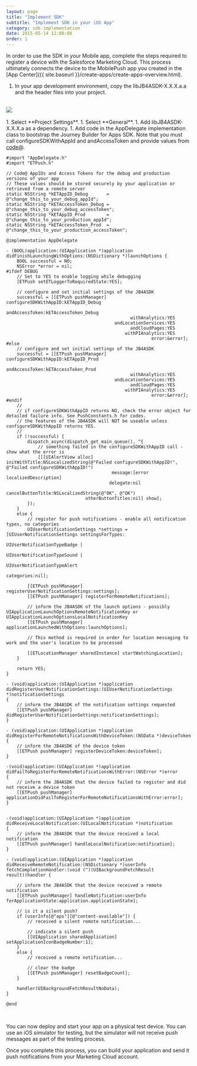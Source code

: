 ```yaml
---
layout: page
title: "Implement SDK"
subtitle: "Implement SDK in your iOS App"
category: sdk-implementation
date: 2015-05-14 12:00:00
order: 1
---
```

In order to use the SDK in your Mobile app, complete the steps required to register a device with the Salesforce Marketing Cloud. This process ultimately connects the device to the MobilePush app you created in the [App Center]({{ site.baseurl }}/create-apps/create-apps-overview.html).

1.  In your app development environment, copy the libJB4ASDK-X.X.X.a.a and the header files into your project.
<br/>
 <img class="img-responsive" src="{{ site.baseurl }}/assets/iossdk37.png" /><br/>
<br/>
1.  Select **Project Settings**. 
1.  Select **General**.
1.  Add libJB4ASDK-X.X.X.a as a dependency.
1.  Add code in the AppDelegate implementation class to bootstrap the Journey Builder for Apps SDK. Note that you must call configureSDKWithAppId and andAccessToken and provide values from <a href="https://code.exacttarget.com/" target="_blank">code@<a/>.

~~~
#import "AppDelegate.h"
#import "ETPush.h"

// Code@ AppIDs and Access Tokens for the debug and production versions of your app
// These values should be stored securely by your application or retrieved from a remote server
static NSString *kETAppID_Debug       = @"change_this_to_your_debug_appId";
static NSString *kETAccessToken_Debug = @"change_this_to_your_debug_accessToken";
static NSString *kETAppID_Prod        = @"change_this_to_your_production_appId";
static NSString *kETAccessToken_Prod  = @"change_this_to_your_production_accessToken";

@implementation AppDelegate

- (BOOL)application:(UIApplication *)application didFinishLaunchingWithOptions:(NSDictionary *)launchOptions {
    BOOL successful = NO;
    NSError *error = nil;
#ifdef DEBUG
    // Set to YES to enable logging while debugging
    [ETPush setETLoggerToRequiredState:YES];
    
    // configure and set initial settings of the JB4ASDK
    successful = [[ETPush pushManager] configureSDKWithAppID:kETAppID_Debug
                                              andAccessToken:kETAccessToken_Debug
                                               withAnalytics:YES
                                         andLocationServices:YES
                                               andCloudPages:YES
                                             withPIAnalytics:YES
                                                       error:&error];
#else
    // configure and set initial settings of the JB4ASDK
    successful = [[ETPush pushManager] configureSDKWithAppID:kETAppID_Prod
                                              andAccessToken:kETAccessToken_Prod
                                               withAnalytics:YES
                                         andLocationServices:YES
                                               andCloudPages:YES
                                             withPIAnalytics:YES
                                                       error:&error];
#endif
    //
    // if configureSDKWithAppID returns NO, check the error object for detailed failure info. See PushConstants.h for codes.
    // the features of the JB4ASDK will NOT be useable unless configureSDKWithAppID returns YES.
    //
    if (!successful) {
        dispatch_async(dispatch_get_main_queue(), ^{
            // something failed in the configureSDKWithAppID call - show what the error is
            [[[UIAlertView alloc] initWithTitle:NSLocalizedString(@"Failed configureSDKWithAppID!", @"Failed configureSDKWithAppID!")
                                        message:[error localizedDescription]
                                       delegate:nil
                              cancelButtonTitle:NSLocalizedString(@"OK", @"OK")
                              otherButtonTitles:nil] show];
        });
    }
    else {
        // register for push notifications - enable all notification types, no categories
        UIUserNotificationSettings *settings = [UIUserNotificationSettings settingsForTypes:
                                                UIUserNotificationTypeBadge |
                                                UIUserNotificationTypeSound |
                                                UIUserNotificationTypeAlert
                                                                                 categories:nil];
        
        [[ETPush pushManager] registerUserNotificationSettings:settings];
        [[ETPush pushManager] registerForRemoteNotifications];
        
        // inform the JB4ASDK of the launch options - possibly UIApplicationLaunchOptionsRemoteNotificationKey or UIApplicationLaunchOptionsLocalNotificationKey
        [[ETPush pushManager] applicationLaunchedWithOptions:launchOptions];

        // This method is required in order for location messaging to work and the user's location to be processed

        [[ETLocationManager sharedInstance] startWatchingLocation];
    }
    
    return YES;
}

- (void)application:(UIApplication *)application didRegisterUserNotificationSettings:(UIUserNotificationSettings *)notificationSettings
{
    // inform the JB4ASDK of the notification settings requested
    [[ETPush pushManager] didRegisterUserNotificationSettings:notificationSettings];
}

- (void)application:(UIApplication *)application didRegisterForRemoteNotificationsWithDeviceToken:(NSData *)deviceToken
{
    // inform the JB4ASDK of the device token
    [[ETPush pushManager] registerDeviceToken:deviceToken];
}

-(void)application:(UIApplication *)application didFailToRegisterForRemoteNotificationsWithError:(NSError *)error
{
    // inform the JB4ASDK that the device failed to register and did not receive a device token
    [[ETPush pushManager] applicationDidFailToRegisterForRemoteNotificationsWithError:error];
}


-(void)application:(UIApplication *)application didReceiveLocalNotification:(UILocalNotification *)notification
{
    // inform the JB4ASDK that the device received a local notification
    [[ETPush pushManager] handleLocalNotification:notification];
}

- (void)application:(UIApplication *)application didReceiveRemoteNotification:(NSDictionary *)userInfo fetchCompletionHandler:(void (^)(UIBackgroundFetchResult result))handler {
    
    // inform the JB4ASDK that the device received a remote notification
    [[ETPush pushManager] handleNotification:userInfo forApplicationState:application.applicationState];
    
    // is it a silent push?
    if (userInfo[@"aps"][@"content-available"]) {
        // received a silent remote notification...
        
        // indicate a silent push
        [[UIApplication sharedApplication] setApplicationIconBadgeNumber:1];
    }
    else {
        // received a remote notification...
        
        // clear the badge
        [[ETPush pushManager] resetBadgeCount];
    }
    
    handler(UIBackgroundFetchResultNoData);
}

@end
~~~
<br />

You can now deploy and start your app on a physical test device. You can use an iOS simulator for testing, but the simulator will not receive push messages as part of the testing process.

Once you complete this process, you can build your application and send it push notifications from your Marketing Cloud account.
